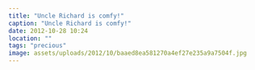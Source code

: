 ```yaml
---
title: "Uncle Richard is comfy!"
caption: "Uncle Richard is comfy!"
date: 2012-10-28 10:24
location: ""
tags: "precious"
image: assets/uploads/2012/10/baaed8ea581270a4ef27e235a9a7504f.jpg
---
```

